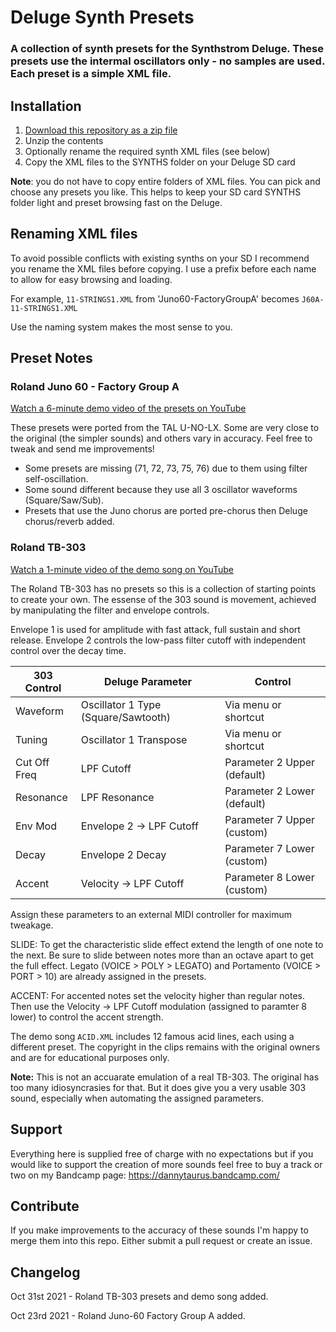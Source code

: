 # Deluge Synth Presets

### A collection of synth presets for the Synthstrom Deluge. These presets use the intermal oscillators only - no samples are used. Each preset is a simple XML file.

## Installation
1. [Download this repository as a zip file](https://github.com/weavermedia/deluge-synths/archive/refs/heads/main.zip)
2. Unzip the contents
3. Optionally rename the required synth XML files (see below)
3. Copy the XML files to the SYNTHS folder on your Deluge SD card

**Note**: you do not have to copy entire folders of XML files. You can pick and choose any presets you like. This helps to keep your SD card SYNTHS folder light and preset browsing fast on the Deluge.

## Renaming XML files

To avoid possible conflicts with existing synths on your SD I recommend you rename the XML files before copying. I use a prefix before each name to allow for easy browsing and loading.

For example, `11-STRINGS1.XML` from 'Juno60-FactoryGroupA' becomes `J60A-11-STRINGS1.XML`

Use the naming system makes the most sense to you.

## Preset Notes

### Roland Juno 60 - Factory Group A
[Watch a 6-minute demo video of the presets on YouTube](https://www.youtube.com/watch?v=EcqYMWde5bI)

These presets were ported from the TAL U-NO-LX. Some are very close to the original (the simpler sounds) and others vary in accuracy. Feel free to tweak and send me improvements!
- Some presets are missing (71, 72, 73, 75, 76) due to them using filter self-oscillation.
- Some sound different because they use all 3 oscillator waveforms (Square/Saw/Sub).
- Presets that use the Juno chorus are ported pre-chorus then Deluge chorus/reverb added.

### Roland TB-303
[Watch a 1-minute video of the demo song on YouTube](https://www.youtube.com/watch?v=PWHVqo6Fu2k)

The Roland TB-303 has no presets so this is a collection of starting points to create your own. The essense of the 303 sound is movement, achieved by manipulating the filter and envelope controls.

Envelope 1 is used for amplitude with fast attack, full sustain and short release. Envelope 2 controls the low-pass filter cutoff with independent control over the decay time.

|303 Control|Deluge Parameter|Control|
|------|------------|---------|
|Waveform | Oscillator 1 Type (Square/Sawtooth)|Via menu or shortcut|
|Tuning | Oscillator 1 Transpose|Via menu or shortcut|
|Cut Off Freq | LPF Cutoff |Parameter 2 Upper (default)|
|Resonance | LPF Resonance |Parameter 2 Lower (default)|
|Env Mod | Envelope 2 -> LPF Cutoff |Parameter 7 Upper (custom)|
|Decay | Envelope 2 Decay |Parameter 7 Lower (custom)|
|Accent | Velocity -> LPF Cutoff |Parameter 8 Lower (custom)|

Assign these parameters to an external MIDI controller for maximum tweakage.

SLIDE: To get the characteristic slide effect extend the length of one note to the next. Be sure to slide between notes more than an octave apart to get the full effect. Legato (VOICE > POLY > LEGATO) and Portamento (VOICE > PORT > 10) are already assigned in the presets.

ACCENT: For accented notes set the velocity higher than regular notes. Then use the Velocity -> LPF Cutoff modulation (assigned to paramter 8 lower) to control the accent strength.

The demo song `ACID.XML` includes 12 famous acid lines, each using a different preset. The copyright in the clips remains with the original owners and are for educational purposes only.

**Note:** This is not an accuarate emulation of a real TB-303. The original has too many idiosyncrasies for that. But it does give you a very usable 303 sound, especially when automating the assigned parameters.

## Support

Everything here is supplied free of charge with no expectations but if you would like to support the creation of more sounds feel free to buy a track or two on my Bandcamp page: https://dannytaurus.bandcamp.com/

## Contribute

If you make improvements to the accuracy of these sounds I'm happy to merge them into this repo. Either submit a pull request or create an issue.

## Changelog

Oct 31st 2021 - Roland TB-303 presets and demo song added.

Oct 23rd 2021 - Roland Juno-60 Factory Group A added.
